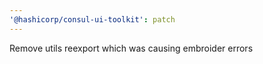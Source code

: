 ```yaml
---
'@hashicorp/consul-ui-toolkit': patch
---
```


Remove utils reexport which was causing embroider errors
